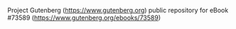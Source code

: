 Project Gutenberg (https://www.gutenberg.org) public repository for eBook #73589 (https://www.gutenberg.org/ebooks/73589)
